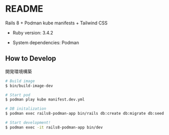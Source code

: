 # README

Rails 8 + Podman kube manifests + Tailwind CSS

* Ruby version: 3.4.2

* System dependencies: Podman

## How to Develop

開発環境構築
```sh
# Build image
$ bin/build-image-dev

# Start pod
$ podman play kube manifest.dev.yml

# DB initalization
$ podman exec rails8-podman-app bin/rails db:create db:migrate db:seed

# Start development!
$ podman exec -it rails8-podman-app bin/dev
```
